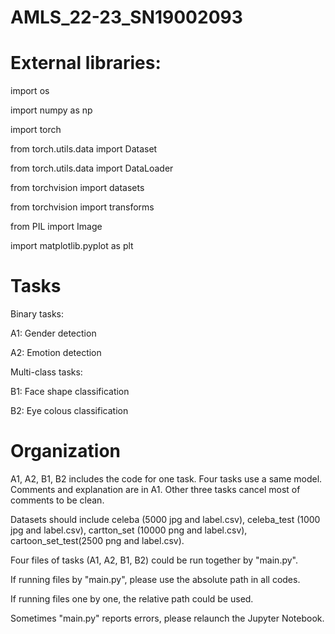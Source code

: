 # AMLS_22-23_SN19002093

# External libraries: 

import os

import numpy as np

import torch

from torch.utils.data import Dataset

from torch.utils.data import DataLoader

from torchvision import datasets

from torchvision import transforms

from PIL import Image

import matplotlib.pyplot as plt


# Tasks

Binary tasks: 

A1: Gender detection

A2: Emotion detection



Multi-class tasks: 

B1: Face shape classification

B2: Eye colous classification


# Organization

A1, A2, B1, B2 includes the code for one task. Four tasks use a same model. Comments and explanation are in A1. Other three tasks cancel most of comments to be clean. 

Datasets should include celeba (5000 jpg and label.csv), celeba_test (1000 jpg and label.csv), cartton_set (10000 png and label.csv), cartoon_set_test(2500 png and label.csv).

Four files of tasks (A1, A2, B1, B2) could be run together by "main.py". 

If running files by "main.py", please use the absolute path in all codes. 

If running files one by one, the relative path could be used. 

Sometimes "main.py" reports errors, please relaunch the Jupyter Notebook. 

